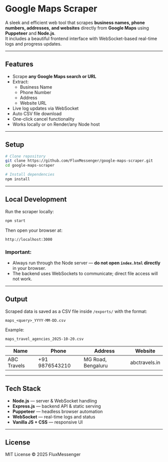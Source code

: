 # Google Maps Scraper

A sleek and efficient web tool that scrapes **business names, phone numbers, addresses, and websites** directly from **Google Maps** using **Puppeteer** and **Node.js**.  
It includes a beautiful frontend interface with WebSocket-based real-time logs and progress updates.

---

## Features

- Scrape **any Google Maps search or URL**
- Extract:
  - Business Name  
  - Phone Number  
  - Address  
  - Website URL  
- Live log updates via WebSocket  
- Auto CSV file download  
- One-click cancel functionality  
- Works locally or on Render/any Node host

---

## Setup

```bash
# Clone repository
git clone https://github.com/FluxMessenger/google-maps-scraper.git
cd google-maps-scraper

# Install dependencies
npm install
```

---

## Local Development

Run the scraper locally:

```bash
npm start
```

Then open your browser at:

```
http://localhost:3000
```

### Important:
- Always run through the Node server — **do not open `index.html` directly** in your browser.  
- The backend uses WebSockets to communicate; direct file access will not work.

---

## Output

Scraped data is saved as a CSV file inside `/exports/` with the format:

```
maps_<query>_YYYY-MM-DD.csv
```

Example:

```
maps_travel_agencies_2025-10-20.csv
```

| Name | Phone | Address | Website |
|------|--------|----------|----------|
| ABC Travels | +91 9876543210 | MG Road, Bengaluru | abctravels.in |

---

## Tech Stack

- **Node.js** — server & WebSocket handling  
- **Express.js** — backend API & static serving  
- **Puppeteer** — headless browser automation  
- **WebSocket** — real-time logs and status  
- **Vanilla JS + CSS** — responsive UI


---

## License

MIT License © 2025 FluxMessenger
